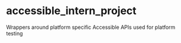 # accessible_intern_project

Wrappers around platform specific Accessible APIs used for platform testing
